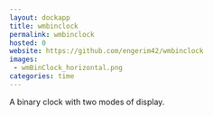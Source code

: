```yaml
---
layout: dockapp
title: wmbinclock
permalink: wmbinclock
hosted: 0
website: https://github.com/engerim42/wmbinclock
images:
 - wmBinClock_horizontal.png
categories: time
---
```

A binary clock with two modes of display.
